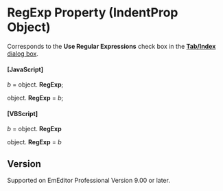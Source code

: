 # RegExp Property (IndentProp Object)

Corresponds to the **Use Regular Expressions** check box in the
[**Tab/Index** dialog box](../../dlg/properties/general/indent/index).

#### \[JavaScript\]

_b_ = object. **RegExp**;

object. **RegExp** = _b_;

#### \[VBScript\]

_b_ = object. **RegExp**

object. **RegExp** = _b_

## Version

Supported on EmEditor Professional Version 9.00 or later.
